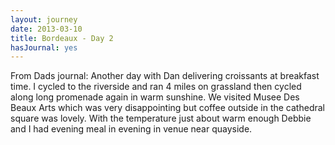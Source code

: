 ```yaml
---
layout: journey
date: 2013-03-10
title: Bordeaux - Day 2
hasJournal: yes
---
```

From Dads journal: Another day with Dan delivering croissants at breakfast time. I cycled to the riverside and ran 4 miles on grassland then cycled along long promenade again in warm sunshine. We visited Musee Des Beaux Arts which was very disappointing but coffee outside in the cathedral square was lovely. With the temperature just about warm enough Debbie and I had evening meal in evening in venue near quayside.